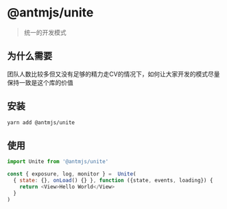 # @antmjs/unite

> 统一的开发模式

## 为什么需要

团队人数比较多但又没有足够的精力走CV的情况下，如何让大家开发的模式尽量保持一致是这个库的价值

## 安装

```bash
yarn add @antmjs/unite
```

## 使用


```js
import Unite from '@antmjs/unite'

const { exposure, log, monitor } =  Unite(
  { state: {}, onLoad() {} }, function ({state, events, loading}) {
    return <View>Hello World</View>
  }
)
```
